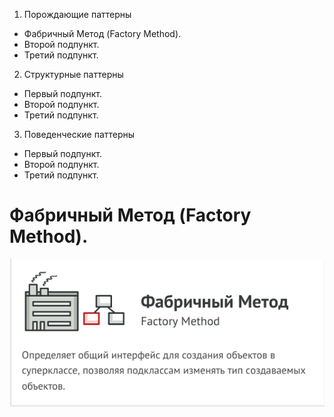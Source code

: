 1. Порождающие паттерны
- Фабричный Метод (Factory Method).
- Второй подпункт.
- Третий подпункт.

2. Структурные паттерны

- Первый подпункт.
- Второй подпункт.
- Третий подпункт.

3. Поведенческие паттерны
- Первый подпункт.
- Второй подпункт.
- Третий подпункт.


# Фабричный Метод (Factory Method).

![Фабричный Метод](./generating/factory_method/factory_method.png)
